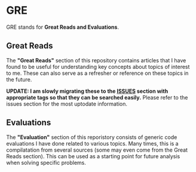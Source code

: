 # GRE
GRE stands for **Great Reads and Evaluations**. 

## Great Reads
The **"Great Reads"** section of this repository contains articles that I have found to be useful for understanding key concepts about topics of interest to me. These can also serve as a refresher or reference on these topics in the future.

**UPDATE: I am slowly migrating these to the [ISSUES](https://github.com/ngupta23/gre/issues) section with appropriate tags so that they can be searched easily.** Please refer to the issues section for the most uptodate information.


## Evaluations
The **"Evaluation"** section of this reporistory consists of generic code evaluations I have done related to various topics. Many times, this is a compilatation from several sources (some may even come from the Great Reads section). This can be used as a starting point for future analysis when solving specific problems. 
